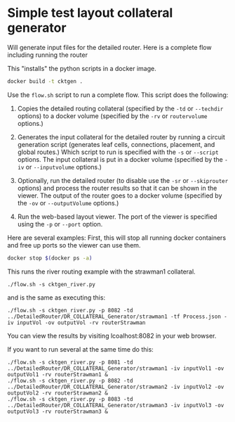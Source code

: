 # Simple test layout collateral generator

Will generate input files for the detailed router. Here is a complete flow including running the router


This "installs" the python scripts in a docker image.
````bash
docker build -t cktgen .
````

Use the `flow.sh` script to run a complete flow.
This script does the following:
1) Copies the detailed routing collateral (specified by the `-td` or `--techdir` options) to a docker volume (specified by the `-rv` or `routervolume` options.)

2) Generates the input collateral for the detailed router by running a circuit generation script (generates leaf cells, connections, placement, and global routes.) Which script to run is specified with the `-s` or `--script` options. The input collateral is put in a docker volume (specified by the `-iv` or `--inputvolume` options.)

3) Optionally, run the detailed router (to disable use the `-sr` or `--skiprouter` options) and process the router results so that it can be shown in the viewer. The output of the router goes to a docker volume (specified by the `-ov` or `--outputVolume` options.)

4) Run the web-based layout viewer. The port of the viewer is specified using the `-p` or `--port` option.

Here are several examples:
First, this will stop all running docker containers and free up ports so the viewer can use them.
````bash
docker stop $(docker ps -a)
````

This runs the river routing example with the strawman1 collateral.
````
./flow.sh -s cktgen_river.py
````
and is the same as executing this:
````
./flow.sh -s cktgen_river.py -p 8082 -td ../DetailedRouter/DR_COLLATERAL_Generator/strawman1 -tf Process.json -iv inputVol -ov outputVol -rv routerStrawman
````
You can view the results by visiting lcoalhost:8082 in your web browser.

If you want to run several at the same time do this:
````
./flow.sh -s cktgen_river.py -p 8081 -td ../DetailedRouter/DR_COLLATERAL_Generator/strawman1 -iv inputVol1 -ov outputVol1 -rv routerStrawman1 &
./flow.sh -s cktgen_river.py -p 8082 -td ../DetailedRouter/DR_COLLATERAL_Generator/strawman2 -iv inputVol2 -ov outputVol2 -rv routerStrawman2 &
./flow.sh -s cktgen_river.py -p 8083 -td ../DetailedRouter/DR_COLLATERAL_Generator/strawman3 -iv inputVol3 -ov outputVol3 -rv routerStrawman3 &
````
